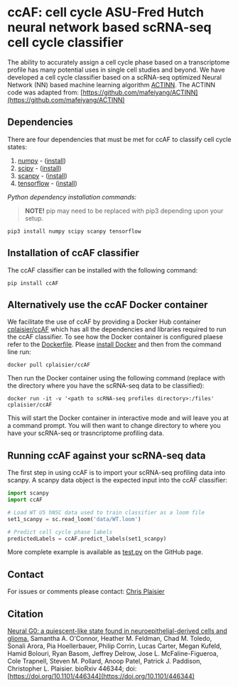 # ccAF:  cell cycle ASU-Fred Hutch neural network based scRNA-seq cell cycle classifier
The ability to accurately assign a cell cycle phase based on a transcriptome profile has many potential uses in single cell studies and beyond. We have developed a cell cycle classifier based on a scRNA-seq optimized Neural Network (NN) based machine learning algorithm [ACTINN](https://pubmed.ncbi.nlm.nih.gov/31359028/). The ACTINN code was adapted from:  [https://github.com/mafeiyang/ACTINN](https://github.com/mafeiyang/ACTINN)

## Dependencies
There are four dependencies that must be met for ccAF to classify cell cycle states:
1. [numpy](https://numpy.org/) - ([install](https://numpy.org/install/))
2. [scipy](https://www.scipy.org/index.html) - ([install](https://www.scipy.org/install.html))
3. [scanpy](https://scanpy.readthedocs.io/en/latest/) - ([install](https://scanpy.readthedocs.io/en/latest/installation.html))
3. [tensorflow](https://www.tensorflow.org/) - ([install](https://www.tensorflow.org/install))

*Python dependency installation commands:*
> **NOTE!**  pip may need to be replaced with pip3 depending upon your setup.

```shell
pip3 install numpy scipy scanpy tensorflow
```

## Installation of ccAF classifier
The ccAF classifier can be installed with the following command:

```shell
pip install ccAF
```

## Alternatively use the ccAF Docker container
We facilitate the use of ccAF by providing a Docker Hub container [cplaisier/ccAF](https://hub.docker.com/r/cplaisier/ccAF) which has all the dependencies and libraries required to run the ccAF classifier. To see how the Docker container is configured plaese refer to the [Dockerfile](https://github.com/plaisier-lab/ccAF/blob/master/Dockerfile). Please [install Docker](https://docs.docker.com/get-docker/) and then from the command line run:

```shell
docker pull cplaisier/ccAF
```

Then run the Docker container using the following command (replace <path to scRNA-seq profiles directory> with the directory where you have the scRNA-seq data to be classified):

```shell
docker run -it -v '<path to scRNA-seq profiles directory>:/files' cplaisier/ccAF
```

This will start the Docker container in interactive mode and will leave you at a command prompt. You will then want to change directory to where you have your scRNA-seq or trasncriptome profiling data.

## Running ccAF against your scRNA-seq data
The first step in using ccAF is to import your scRNA-seq profiling data into scanpy. A scanpy data object is the expected input into the ccAF classifier:

```python
import scanpy
import ccAF

# Load WT U5 hNSC data used to train classifier as a loom file
set1_scanpy = sc.read_loom('data/WT.loom')

# Predict cell cycle phase labels
predictedLabels = ccAF.predict_labels(set1_scanpy)
```

More complete example is available as [test.py](https://github.com/plaisier-lab/ccAF/blob/master/tests/test.py) on the GitHub page.

## Contact
For issues or comments please contact:  [Chris Plaisier](mailto:plaisier@asu.edu)

## Citation
[Neural G0: a quiescent-like state found in neuroepithelial-derived cells and glioma.](https://doi.org/10.1101/446344) Samantha A. O'Connor, Heather M. Feldman, Chad M. Toledo, Sonali Arora, Pia Hoellerbauer, Philip Corrin, Lucas Carter, Megan Kufeld, Hamid Bolouri, Ryan Basom, Jeffrey Delrow, Jose L. McFaline-Figueroa, Cole Trapnell, Steven M. Pollard, Anoop Patel, Patrick J. Paddison, Christopher L. Plaisier. bioRxiv 446344; doi: [https://doi.org/10.1101/446344](https://doi.org/10.1101/446344)
